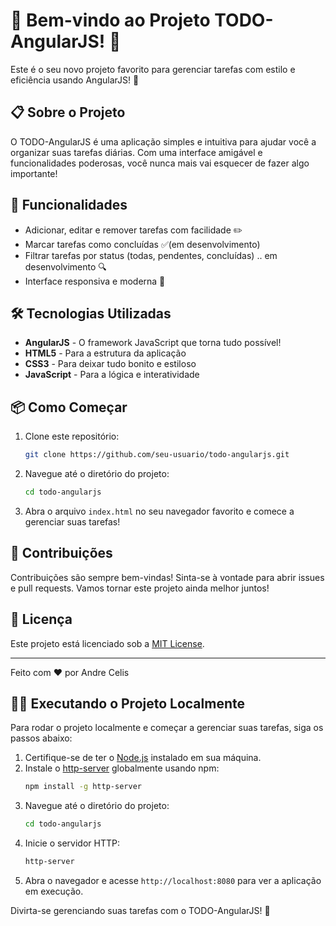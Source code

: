 # 🎉 Bem-vindo ao Projeto TODO-AngularJS! 🎉

Este é o seu novo projeto favorito para gerenciar tarefas com estilo e eficiência usando AngularJS! 🚀

## 📋 Sobre o Projeto

O TODO-AngularJS é uma aplicação simples e intuitiva para ajudar você a organizar suas tarefas diárias. Com uma interface amigável e funcionalidades poderosas, você nunca mais vai esquecer de fazer algo importante!

## 🚀 Funcionalidades

- Adicionar, editar e remover tarefas com facilidade ✏️
- Marcar tarefas como concluídas ✅(em desenvolvimento)
- Filtrar tarefas por status (todas, pendentes, concluídas) .. em desenvolvimento 🔍
- Interface responsiva e moderna 📱

## 🛠️ Tecnologias Utilizadas

- **AngularJS** - O framework JavaScript que torna tudo possível!
- **HTML5** - Para a estrutura da aplicação
- **CSS3** - Para deixar tudo bonito e estiloso
- **JavaScript** - Para a lógica e interatividade

## 📦 Como Começar

1. Clone este repositório:
    ```bash
    git clone https://github.com/seu-usuario/todo-angularjs.git
    ```
2. Navegue até o diretório do projeto:
    ```bash
    cd todo-angularjs
    ```
3. Abra o arquivo `index.html` no seu navegador favorito e comece a gerenciar suas tarefas!

## 🤝 Contribuições

Contribuições são sempre bem-vindas! Sinta-se à vontade para abrir issues e pull requests. Vamos tornar este projeto ainda melhor juntos!

## 📄 Licença

Este projeto está licenciado sob a [MIT License](LICENSE).

---

Feito com ❤️ por Andre Celis

## 🏃‍♂️ Executando o Projeto Localmente

Para rodar o projeto localmente e começar a gerenciar suas tarefas, siga os passos abaixo:

1. Certifique-se de ter o [Node.js](https://nodejs.org/) instalado em sua máquina.
2. Instale o [http-server](https://www.npmjs.com/package/http-server) globalmente usando npm:
    ```bash
    npm install -g http-server
    ```
3. Navegue até o diretório do projeto:
    ```bash
    cd todo-angularjs
    ```
4. Inicie o servidor HTTP:
    ```bash
    http-server
    ```
5. Abra o navegador e acesse `http://localhost:8080` para ver a aplicação em execução.

Divirta-se gerenciando suas tarefas com o TODO-AngularJS! 🎉
